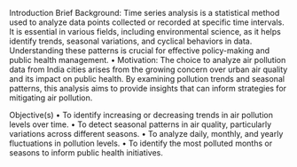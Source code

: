 Introduction
Brief Background: Time series analysis is a statistical method used to analyze data points collected or recorded at specific time intervals. It is essential in various fields, including environmental science, as it helps identify trends, seasonal variations, and cyclical behaviors in data. Understanding these patterns is crucial for effective policy-making and public health management.
•	Motivation: The choice to analyze air pollution data from India cities arises from the growing concern over urban air quality and its impact on public health. By examining pollution trends and seasonal patterns, this analysis aims to provide insights that can inform strategies for mitigating air pollution.


Objective(s)
•	To identify increasing or decreasing trends in air pollution levels over time.
•	To detect seasonal patterns in air quality, particularly variations across different seasons.
•	To analyze daily, monthly, and yearly fluctuations in pollution levels.
•	To identify the most polluted months or seasons to inform public health initiatives.
